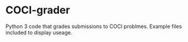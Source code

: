 # COCI-grader
Python 3 code that grades submissions to COCI problmes.
Example files included to display useage.
